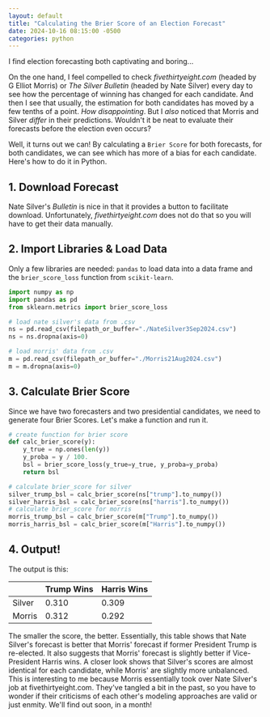 ```yaml
---
layout: default
title: "Calculating the Brier Score of an Election Forecast"
date: 2024-10-16 08:15:00 -0500
categories: python
---
```


I find election forecasting both captivating and boring...

On the one hand, I feel compelled to check _fivethirtyeight.com_ (headed by G Elliot Morris)
or _The Silver Bulletin_ (headed by Nate Silver) every day to see how the percentage of winning has changed for each candidate. And then I see that usually, the estimation 
for both candidates has moved by a few tenths of a point. _How disappointing_. But I _also_ noticed that Morris and Silver
_differ_ in their predictions. Wouldn't it be neat to evaluate their forecasts before the election even occurs?

Well, it turns out we can! By calculating a `Brier Score` for both forecasts, for both candidates, we can see which has more
of a bias for each candidate. Here's how to do it in Python. 

## 1. Download Forecast
Nate Silver's _Bulletin_ is nice in that it provides a button to facilitate download. Unfortunately, _fivethirtyeight.com_ does not do that
so you will have to get their data manually. 

## 2. Import Libraries & Load Data
Only a few libraries are needed: `pandas` to load data into a data frame and the `brier_score_loss` function from `scikit-learn`. 

```python
import numpy as np
import pandas as pd
from sklearn.metrics import brier_score_loss

# load nate silver's data from .csv
ns = pd.read_csv(filepath_or_buffer="./NateSilver3Sep2024.csv")
ns = ns.dropna(axis=0)

# load morris' data from .csv
m = pd.read_csv(filepath_or_buffer="./Morris21Aug2024.csv")
m = m.dropna(axis=0)
```

## 3. Calculate Brier Score
Since we have two forecasters and two presidential candidates, we need to generate four Brier Scores. 
Let's make a function and run it. 

```python
# create function for brier score
def calc_brier_score(y):
    y_true = np.ones(len(y))
    y_proba = y / 100.
    bsl = brier_score_loss(y_true=y_true, y_proba=y_proba)
    return bsl

# calculate brier_score for silver
silver_trump_bsl = calc_brier_score(ns["trump"].to_numpy())
silver_harris_bsl = calc_brier_score(ns["harris"].to_numpy())
# calculate brier_score for morris
morris_trump_bsl = calc_brier_score(m["Trump"].to_numpy())
morris_harris_bsl = calc_brier_score(m["Harris"].to_numpy())
```

## 4. Output!

The output is this: 

|        | Trump Wins | Harris Wins |
|:-------|:-----------|:------------|
| Silver | 0.310      | 0.309       |
| Morris | 0.312      | 0.292       |

The smaller the score, the better. Essentially, this table shows that Nate Silver's forecast is better that Morris' 
forecast if former President Trump is re-elected. It also suggests that Morris' forecast is slightly better if Vice-President Harris 
wins. A closer look shows that Silver's scores are almost identical for each candidate, while Morris' are slightly more 
unbalanced. This is interesting to me because Morris essentially took over Nate Silver's job at fivethirtyeight.com. 
They've tangled a bit in the past, so you have to wonder if their criticisms of each other's modeling approaches are 
valid or just enmity.  We'll find out soon, in a month!
